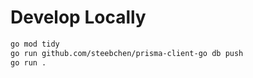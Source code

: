 # Develop Locally

```bash
go mod tidy
go run github.com/steebchen/prisma-client-go db push
go run .
```
